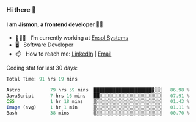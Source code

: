 ### Hi there 👋

#### I am Jismon, a frontend developer 👦🏻

- 🧑🏻‍💻   &nbsp; I’m currently working at <a href='https://www.ensolsystems.com/' target="_blank">Ensol Systems</a>
- 🖥   &nbsp; Software Developer
- 📫   &nbsp; How to reach me: <a href='https://www.linkedin.com/in/jismonthomas/'>LinkedIn</a> | <a href='mailto:hellojismonthomas@gmail.com'>Email</a>

Coding stat for last 30 days:
<!--START_SECTION:waka-->

```javascript
Total Time: 91 hrs 19 mins

Astro           79 hrs 59 mins  █████████████████████▓░░░   86.98 %
JavaScript      7 hrs 16 mins   ██░░░░░░░░░░░░░░░░░░░░░░░   07.91 %
CSS             1 hr 18 mins    ▒░░░░░░░░░░░░░░░░░░░░░░░░   01.43 %
Image (svg)     1 hr 1 min      ▒░░░░░░░░░░░░░░░░░░░░░░░░   01.11 %
Bash            38 mins         ▒░░░░░░░░░░░░░░░░░░░░░░░░   00.70 %
```

<!--END_SECTION:waka-->

<!--
**jismonthomas/jismonthomas** is a ✨ _special_ ✨ repository because its `README.md` (this file) appears on your GitHub profile.

Here are some ideas to get you started:

- 🔭 I’m currently working on ...
- 🌱 I’m currently learning ...
- 👯 I’m looking to collaborate on ...
- 🤔 I’m looking for help with ...
- 💬 Ask me about ...
- 📫 How to reach me: ...
- 😄 Pronouns: ...
- ⚡ Fun fact: ...
-->
